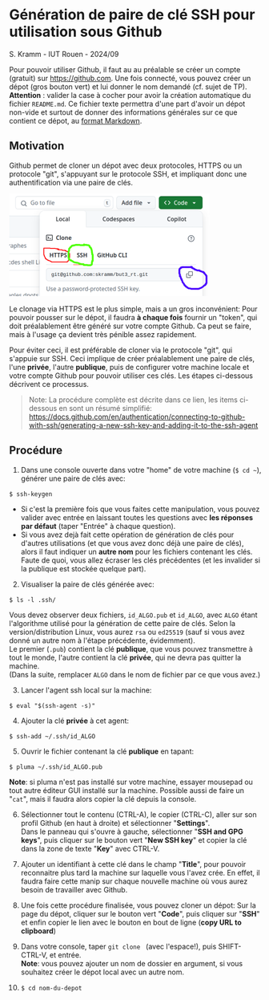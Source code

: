 # Génération de paire de clé SSH pour utilisation sous Github

S. Kramm - IUT Rouen - 2024/09

Pour pouvoir utiliser Github, il faut au au préalable se créer un compte (gratuit) sur https://github.com.
Une fois connecté, vous pouvez créer un dépot (gros bouton vert)
et lui donner le nom demandé (cf. sujet de TP).  
**Attention** : valider la case à cocher pour avoir la création automatique du fichier `README.md`.
Ce fichier texte permettra d'une part d'avoir un dépot non-vide et surtout de donner des informations générales sur ce que contient ce dépot, au [format Markdown](https://fr.wikipedia.org/wiki/Markdown).

## Motivation

Github permet de cloner un dépot avec deux protocoles, HTTPS ou un protocole "git", s'appuyant sur le protocole SSH, et impliquant donc une authentification via une paire de clés.

![gh](gh2_400.png)

Le clonage via HTTPS est le plus simple, mais a un gros inconvénient:
Pour pouvoir pousser sur le dépot, il faudra **à chaque fois** fournir un "token", qui doit préalablement être généré sur votre compte Github.
Ca peut se faire, mais à l'usage ça devient très pénible assez rapidement.

Pour éviter ceci, il est préférable de cloner via le protocole "git", qui s'appuie sur SSH.
Ceci implique de créer préalablement une paire de clés, l'une **privée**, l'autre **publique**, puis de configurer votre machine locale et votre compte Github pour pouvoir utiliser ces clés.
Les étapes ci-dessous décrivent ce processus.

> Note: La procédure complète est décrite dans ce lien, les items ci-dessous en sont un résumé simplifié:
> https://docs.github.com/en/authentication/connecting-to-github-with-ssh/generating-a-new-ssh-key-and-adding-it-to-the-ssh-agent

## Procédure

1. Dans une console ouverte dans votre "home" de votre machine (`$ cd ~`), générer une paire de clés avec:
```
$ ssh-keygen
```
- Si c'est la première fois que vous faites cette manipulation, vous pouvez valider avec entrée en laissant toutes les questions avec **les réponses par défaut**
(taper "Entrée" à chaque question).
- Si vous avez dejà fait cette opération de génération de clés pour d'autres utilisations (et que vous avez donc déjà une paire de clés), alors il faut indiquer un **autre nom** pour les fichiers contenant les clés.
Faute de quoi, vous allez écraser les clés précédentes (et les invalider si la publique est stockée quelque part).

2. Visualiser la paire de clés générée avec:
```
$ ls -l .ssh/
```
Vous devez observer deux fichiers, `id_ALGO.pub` et `id_ALGO`, avec `ALGO` étant l'algorithme utilisé pour la génération de cette paire de clés.
Selon la version/distribution Linux, vous aurez `rsa` ou `ed25519`
(sauf si vous avez donné un autre nom à l'étape précédente, évidemment).  
Le premier (`.pub`) contient la clé **publique**, que vous pouvez transmettre à tout le monde, l'autre contient la clé **privée**, qui ne devra pas quitter la machine.  
(Dans la suite, remplacer `ALGO` dans le nom de fichier par ce que vous avez.)

3. Lancer l'agent ssh local sur la machine:
```
$ eval "$(ssh-agent -s)"
```

4. Ajouter la clé **privée** à cet agent:
```
$ ssh-add ~/.ssh/id_ALGO
```

5. Ouvrir le fichier contenant la clé **publique** en tapant:
```
$ pluma ~/.ssh/id_ALGO.pub
```
__Note__: si pluma n'est pas installé sur votre machine, essayer mousepad ou tout autre éditeur GUI installé sur la machine. Possible aussi de faire un "`cat`", mais il faudra alors copier la clé depuis la console.

6. Sélectionner tout le contenu (CTRL-A), le copier (CTRL-C), aller sur son profil Github (en haut à droite) et sélectionner "__Settings__".  
Dans le panneau qui s'ouvre à gauche, sélectionner "__SSH and GPG keys__", puis cliquer sur le bouton vert "__New SSH key__" et copier la clé dans la zone de texte "__Key__" avec CTRL-V.

7. Ajouter un identifiant à cette clé dans le champ "__Title__", pour pouvoir reconnaitre plus tard la machine sur laquelle vous l'avez crée.
En effet, il faudra faire cette manip sur chaque nouvelle machine où vous aurez besoin de travailler avec Github.

8. Une fois cette procédure finalisée, vous pouvez cloner un dépot:
Sur la page du dépot, cliquer sur le bouton vert "__Code__", puis cliquer sur "__SSH__" et enfin copier le lien avec le bouton en bout de ligne
(__copy URL to clipboard__)

9. Dans votre console, taper `git clone ` (avec l'espace!), puis SHIFT-CTRL-V, et entrée.  
__Note__: vous pouvez ajouter un nom de dossier en argument, si vous souhaitez créer le dépot local avec un autre nom.

10. `$ cd nom-du-depot`


